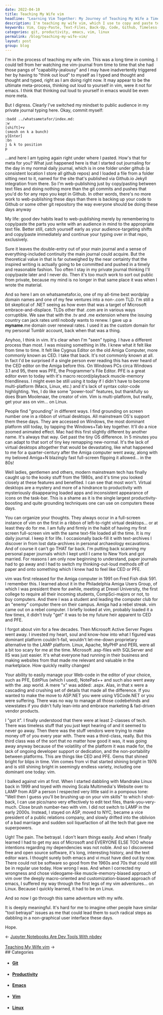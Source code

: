 ```yaml
---
date: 2022-04-10
title: Teaching My Wife vim
headline: "Learning Vim Together: My Journey of Teaching My Wife a Timeless Technology"
description: I'm teaching my wife vim, which I use to copy and paste text files and back up code to Github. I've been using vim for decades, and I'm excited to help my wife learn this timeless technology. I overcame my own negative experience with vim to understand its importance, and I'm enjoying the meaningful experience of helping my wife learn it.
keywords: Vim, Copy-Paste, Text-Files, Back-Up, Code, Github, Timeless-Technology, Virtual-Desktops, Amiga-Computer, Mainstream-Tech, Productivity, Linux, Emacs, Journey, Learning
categories: git, productivity, emacs, vim, linux
permalink: /blog/teaching-my-wife-vim/
layout: post
group: blog
---
```



I'm in the process of teaching my wife vim. This was a long time in coming. I
could tell from her watching me vim-journal from time to time that she had
those pangs of "capability-jealousy" and I may have inadvertently triggered her
by having to "think out loud" to myself as I typed and thought and thought and
typed, right as I am doing right now. It may appear to be the ultimate
meta-process, thinking out loud to yourself in vim, were it not for emacs. I
think that thinking out loud to yourself in emacs would be even more meta.

But I digress. Clearly I've switched my mindset to public audience in my
private journal typing here. Okay, commit myself:

    :badd ../whatsametafor/index.md:
    :w
    [shift]+v
    (smosh on k a bunch)
    y[Enter]
    :bn
    j & k to position
    p

...and here I am typing again right under where I pasted. How's that for meta
for you? What just happened here is that I started out journaling for the day
in my normal daily journal, which is in one folder under github (a consistent
location I store all github repos) and I loaded a file from a folder sitting
next to it, named for the site that's published via Github.io Jekyll
integration from there. So I'm web-publishing just by copy/pasting between text
files and doing nothing more than the git commits and pushes that you'd do for
any repo you kept in Github. In other words, there's no more work to
web-publishing these days than there is backing up your code to Github or some
other git repository the way everyone should be doing these days anyway

My life: good dev habits lead to web-publishing merely by remembering to
copy/paste the parts you write with an audience in mind to the appropriate text
file. Better still, catch yourself early as your audience-targeting shifts and
copy/paste immediately and continue your typing over in that repo, exclusively.

Sure it leaves the double-entry out of your main journal and a sense of
everything-included continuity the main journal could acquire. But the
theoretical value in that is far outweighed by the near certainty that the
inspired writing is actually going to be committed and pushed in a timely and
reasonable fashion. Too often I stay in my private journal thinking I'll
copy/paste later and I never do. Then it's too much work to sort out public
from private, because my mind is no longer in that same place it was when I
wrote the material.

And so here I am on whatsametafor.io, one of my all-time best wordplay domain
names and one of my few ventures into a non-.com TLD. I'm still a bit skeptical
of .NET seeing as how even that was a target of Microsoft embrace-and-displace.
TLDs other that .com are in various ways corruptible. We saw that with the .tv
and .me extension where the issuing country can jack rates until nobody wants
to renew. I gave up a **myname**.me domain over renewal rates. I used it as the
custom domain for my personal Tumblr account, back when that was a thing.

Anyhoo, I think in vim. It's clear when I'm "seen" typing. I have a different
process than most. I was missing something in life. I knew what it felt like
from time to time. It felt like Cygnus Editor on the old Amiga Computer, more
commonly known as CED. I take that back. It's not commonly known at all. In
fact I'd be surprised if a single person ever reading this has ever heard of
the CED editor on the Amiga before this. On Windows PCs circa Windows 3.1 and
95, there was PFE, the Programmer's File Editor. PFE is a great editor even to
today with it's macro record/playback muscle-memory friendliness. I might even
be still using it today if I didn't have to become multi-platform (Macs, Linux,
etc.) and it's lack of syntax color-code highlighting. Yes, I do like some
"power-tool" features, but thankfully so does Bram Moolenaar, the creator of
vim. Vim is multi-platform, but really, get your ass on vim... on Linux.

People find "grounding" in different ways. I find grounding on screen number
one in a ribbon of virtual desktops. All mainstream OS's support them these
days. They are accessed on Windows, the most dominant platform still today, by
tapping the Windows+Tab key together. It'll do a nice zoomed animated effect.
Mac had this first slightly different by another name. It's always that way.
Get past the tiny OS difference. In 5 minutes you can adapt to that sort of
tiny key remapping new-normal. It's the lack of virtual desktops altogether
that would be devastating, like what happened to me for a quarter-century after
the Amiga computer went away, along with my beloved Amiga+N blazingly fast
full-screen flipping it allowed... in the 80s!

Well ladies, gentlemen and others, modern mainstream tech has finally caught up
to the kooky stuff from the 1980s, and it's time you looked closely at these
features and benefited. I can see that most won't. Virtual desktops are a
mystery and more of a hindrance to productivity with mysteriously disappearing
loaded apps and inconsistent appearance of icons on the task-bar. This is a
shame as it is the single largest productivity-boosting and quite grounding
techniques one can use on computers these days.

You can organize your thoughts. They always occur in a full-screen instance of
vim on the first in a ribbon of left-to-right virtual desktops... or at least
they do for me. I am fully and firmly in the habit of having my first screen
full-screen vim with the same text-file loaded all the time. It is my daily
journal. I keep it for life. I occasionally back-fill it with text-archives I
discover in from lost data-archives in personal archaeology excavations. And of
course it can't go THAT far back. I'm putting back scanning my personal paper
journals which I kept until I came to New York and got married. For reasons I
am only now beginning to understand, paper journals had to go away and I had to
switch my thinking-out-loud methods off of paper and onto something which I
knew had to feel like CED or PFE.

vim was first released for the Amiga computer in 1991 on Fred Fish disk 591. I
remember this. I learned about it in the Philadelphia Amiga Users Group, of
which I was president there for awhile, meeting at Drexel University, the first
college to require all their incoming students, CompSci-majors or not, to buy
computers. And there I was a student and leading the computer club for an
"enemy" computer there on their campus. Amiga had a rebel streak. vim came out
on a rebel computer. I briefly looked at vim, probably loaded it a few times,
it didn't truly "get" it was to be my future heir apparent to CED and PFE.

I forgot about vim for a few decades. Then Microsoft Active Server Pages went
away. I invested my heart, soul and know-how into what I figured was dominant
platform couldn't-fail, wouldn't let-me-down proprietary alternative to the
LAMP platform. Linux, Apache, MyPHP and PERL were all a bit too scary for me at
the time. Microsoft .asp-files with SQLServer and IIS was just easier. It's
what everyone had running in their business and making websites from that made
me relevant and valuable in the marketplace. How quickly reality changes!

Your ability to easily manage your Web-code in the editor of your choice, such
as PFE, EditPlus (which I used), NotePad++ and such also went away with the
.asp world. A mere "x" was added: .aspx. Alas, in that x were a cascading and
crushing set of details that made all the difference. If you wanted to make the
move to ASP.NET you were using VSCode.NET or you were suffering. There was no
way to manage all those codebehinds and viewstates if you didn't fully
lean-into and embrace marketing & fad-driven vendor products.

I "got it". I finally understood that there were at least 2-classes of tech.
There was timeless stuff that you just kept hearing of and it seemed to never
go away. Then there was the stuff vendors were trying to make money off of you
every year with. There was a third-class, really. But this third class was of
the sort that no matter how good it was, it was going away anyway because of
the volatility of the platform it was made for, the lack of ongoing developer
support or dedication, and the non-portability between platforms. This are
things like CED and PFE. Gems that shined bright for blips in time. Vim comes
from vi that started shining bright in 1976 and is still shining bright in
seemingly endless variety, including one dominant one today: vim.

I balked against vim at first. When I started dabbling with Mandrake Linux back
in 1999 and toyed with moving Scala Multimedia's Website over to LAMP from ASP
a person I respected very little said in a pompous tone: "Well then I guess
you'll be brushing up on your vim skills" to which I shot-back, I can use
pico/nano very effectively to edit text files, thank-you-very-much. Close brush
number-two with vim. I did not switch to LAMP in the early 2000s. Instead, I
stayed on ASP, moved to NYC, became a vice president of a public relations
company, and slowly drifted into the oblivion of a bad marriage and sudden soil
liquefaction of all the tech that gave me superpowers.

Ugh! The pain. The betrayal. I don't learn things easily. And when I finally
learned I had to get my ass of Microsoft and EVERYONE ELSE TOO whose intentions
regarding my dependencies was not noble. And so I discovered free and open
source software, it's long, interesting history, and the text editor wars. I
thought surely both emacs and vi must have died out by now. There could not be
software so good from the 1960s and 70s that could still be in regular use
today. How wrong I was. And when I corrected my wrongness and chose
videogame-like muscle-memory-biased approach of vim over the deeply
macro-oriented and customization-biased approach of emacs, I suffered my way
through the first legs of my vim adventures... on Linux. Because I quickly
learned, it had to be on Linux.

And so now I go through this same adventure with my wife.

It is deeply meaningful. It's hard for me to imagine other people have similar
"tool betrayal" issues as me that could lead them to such radical steps as
dabbling in a non-graphical user interface these days.

Hope.

<div class="arrow-links"><div class="post-nav-prev"><span class="arrow">&larr;&nbsp;</span><a href="/blog/jupyter-notebooks-are-dev-tools-with-nbdev/">Jupyter Notebooks Are Dev Tools With nbdev</a></div> &nbsp; <div class="post-nav-next"><a href="/blog/teaching-my-wife-vim/">Teaching My Wife vim</a><span class="arrow">&nbsp;&rarr;</span></div></div>
## Categories

<ul>
<li><h4><a href='/git/'>Git</a></h4></li>
<li><h4><a href='/productivity/'>Productivity</a></h4></li>
<li><h4><a href='/emacs/'>Emacs</a></h4></li>
<li><h4><a href='/vim/'>Vim</a></h4></li>
<li><h4><a href='/linux/'>Linux</a></h4></li></ul>